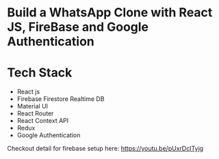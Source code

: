 # Build a WhatsApp Clone with React JS, FireBase and Google Authentication

# Tech Stack
- React js
- Firebase Firestore Realtime DB
- Material UI
- React Router
- React Context API
- Redux
- Google Authentication



Checkout detail for firebase setup here: https://youtu.be/pUxrDcITyjg 
